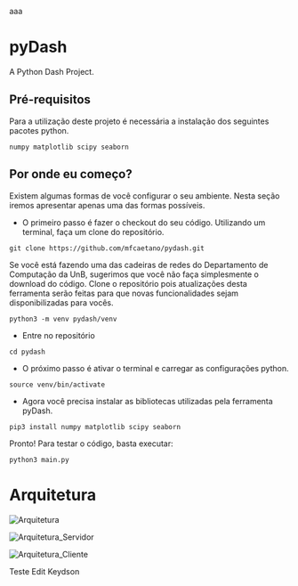 aaa
# pyDash
A Python Dash Project.

## Pré-requisitos

Para a utilização deste projeto é necessária a instalação dos seguintes pacotes python.

```
numpy matplotlib scipy seaborn
```
## Por onde eu começo?

Existem algumas formas de você configurar o seu ambiente. Nesta seção iremos apresentar apenas uma das formas possíveis.

* O primeiro passo é fazer o checkout do seu código. Utilizando um terminal, faça um clone do repositório.

```
git clone https://github.com/mfcaetano/pydash.git
```

Se você está fazendo uma das cadeiras de redes do Departamento de Computação da UnB, sugerimos que você não faça simplesmente o download do código. Clone o repositório pois atualizações desta ferramenta serão feitas para que novas funcionalidades sejam disponibilizadas para vocês.

```
python3 -m venv pydash/venv
```

* Entre no repositório

```
cd pydash
```

* O próximo passo é ativar o terminal e carregar as configurações python.

```
source venv/bin/activate
```

* Agora você precisa instalar as bibliotecas utilizadas pela ferramenta pyDash.
```
pip3 install numpy matplotlib scipy seaborn
```

Pronto! Para testar o código, basta executar:
```
python3 main.py
```

# Arquitetura 

![Arquitetura](https://user-images.githubusercontent.com/4336448/98450304-85a54800-211a-11eb-93f7-fd4e60c46ed5.png)

![Arquitetura_Servidor](https://user-images.githubusercontent.com/4336448/98450354-ea60a280-211a-11eb-9fd9-1f7e1ddc1f9c.png)

![Arquitetura_Cliente](https://user-images.githubusercontent.com/4336448/98450355-ec2a6600-211a-11eb-9845-298b51f9801e.png)



Teste Edit Keydson
